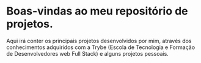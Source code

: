 # Boas-vindas ao meu repositório de projetos.

Aqui irá conter os principais projetos desenvolvidos por mim, através dos conhecimentos adquiridos com a Trybe (Escola de Tecnologia e Formação de Desenvolvedores web Full Stack) e alguns projetos pessoais.
